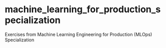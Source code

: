 # machine_learning_for_production_specialization
Exercises from Machine Learning Engineering for Production (MLOps) Specialization

